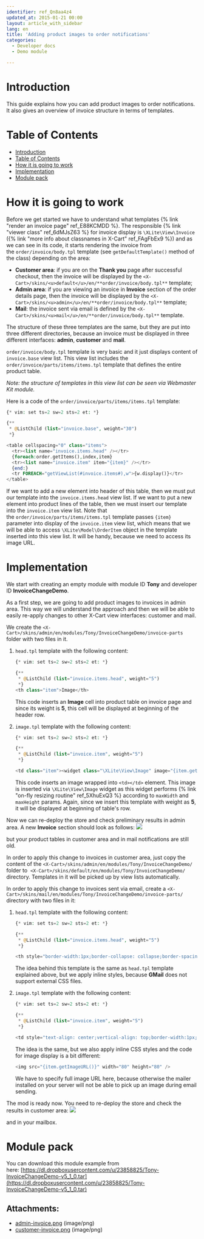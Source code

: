 ```yaml
---
identifier: ref_Qn8aa4z4
updated_at: 2015-01-21 00:00
layout: article_with_sidebar
lang: en
title: 'Adding product images to order notifications'
categories:
  - Developer docs
  - Demo module

---
```



# Introduction

This guide explains how you can add product images to order notifications. It also gives an overview of invoice structure in terms of templates.

# Table of Contents

*   [Introduction](#introduction)
*   [Table of Contents](#table-of-contents)
*   [How it is going to work](#how-it-is-going-to-work)
*   [Implementation](#implementation)
*   [Module pack](#module-pack)

# How it is going to work

Before we get started we have to understand what templates {% link "render an invoice page" ref_E88KCMDD %}. The responsible {% link "viewer class" ref_6dMJsZ63 %} for invoice display is `\XLite\View\Invoice` ({% link "more info about classnames in X-Cart" ref_FAgFbEx9 %}) and as we can see in its code, it starts rendering the invoice from the `order/invoice/body.tpl` template (see `getDefaultTemplate()` method of the class) depending on the area:

*   **Customer area**: if you are on the **Thank you** page after successful checkout, then the invoice will be displayed by the `<X-Cart>/skins/<u>default</u>/en/**order/invoice/body.tpl**` template;
*   **Admin area**: if you are viewing an invoice in **Invoice** section of the order details page, then the invoice will be displayed by the `<X-Cart>/skins/<u>admin</u>/en/**order/invoice/body.tpl**` template;
*   **Mail**: the invoice sent via email is defined by the `<X-Cart>/skins/<u>mail</u>/en/**order/invoice/body.tpl**` template.

The structure of these three templates are the same, but they are put into three different directories, because an invoice must be displayed in three different interfaces: **admin**, **customer** and **mail**. 

`order/invoice/body.tpl` template is very basic and it just displays content of `invoice.base` view list. This view list includes the `order/invoice/parts/items/items.tpl` template that defines the entire product table.

_Note: the structure of templates in this view list can be seen via Webmaster Kit module._

Here is a code of the `order/invoice/parts/items/items.tpl` template: 

```php
{* vim: set ts=2 sw=2 sts=2 et: *}

{**
 * @ListChild (list="invoice.base", weight="30")
 *}

<table cellspacing="0" class="items">
  <tr><list name="invoice.items.head" /></tr>
  {foreach:order.getItems(),index,item}
  <tr><list name="invoice.item" item="{item}" /></tr>
  {end:}
  <tr FOREACH="getViewList(#invoice.items#),w">{w.display()}</tr>
</table>
```

If we want to add a new element into header of this table, then we must put our template into the `invoice.items.head` view list. If we want to put a new element into product lines of the table, then we must insert our template into the `invoice.item` view list. Note that the `order/invoice/parts/items/items.tpl` template passes `{item}` parameter into display of the `invoice.item` view list, which means that we will be able to access `\XLite\Model\OrderItem` object in the template inserted into this view list. It will be handy, because we need to access its image URL.

# Implementation

We start with creating an empty module with module ID **Tony** and developer ID **InvoiceChangeDemo**.

As a first step, we are going to add product images to invoices in admin area. This way we will understand the approach and then we will be able to easily re-apply changes to other X-Cart view interfaces: customer and mail.

We create the `<X-Cart>/skins/admin/en/modules/Tony/InvoiceChangeDemo/invoice-parts` folder with two files in it.

1.  `head.tpl` template with the following content: 

    ```php
    {* vim: set ts=2 sw=2 sts=2 et: *}

    {**
     * @ListChild (list="invoice.items.head", weight="5")
     *}
    <th class="item">Image</th>
    ```

    This code inserts an **Image** cell into product table on invoice page and since its weight is **5**, this cell will be displayed at beginning of the header row.

2.  `image.tpl` template with the following content: 

    ```php
    {* vim: set ts=2 sw=2 sts=2 et: *}

    {**
     * @ListChild (list="invoice.item", weight="5")
     *}

    <td class="item"><widget class="\XLite\View\Image" image="{item.getImage()}" maxWidth="80" maxHeight="80" /></td>
    ```

    This code inserts an image wrapped into `<td></td>` element. This image is inserted via `\XLite\View\Image` widget as this widget performs {% link "on-fly resizing routine" ref_5XhuExQ3 %} according to `maxWidth` and `maxHeight` params. Again, since we insert this template with weight as **5**, it will be displayed at beginning of table's row.

Now we can re-deploy the store and check preliminary results in admin area. A new **Invoice** section should look as follows: ![]({{site.baseurl}}/attachments/8225446/8356205.png)

but your product tables in customer area and in mail notifications are still old.

In order to apply this change to invoices in customer area, just copy the content of the `<X-Cart>/skins/admin/en/modules/Tony/InvoiceChangeDemo/` folder to 
`<X-Cart>/skins/default/en/modules/Tony/InvoiceChangeDemo/` directory. Templates in it will be picked up by view lists automatically.

In order to apply this change to invoices sent via email, create a `<X-Cart>/skins/mail/en/modules/Tony/InvoiceChangeDemo/invoice-parts/` directory with two files in it:

1.  `head.tpl` template with the following content: 

    ```php
    {* vim: set ts=2 sw=2 sts=2 et: *}

    {**
     * @ListChild (list="invoice.items.head", weight="5")
     *}

    <th style="border-width:1px;border-collapse: collapse;border-spacing: 0px;border-style: solid;border-color: #c4c4c4;text-align: left;background: #f9f9f9 none;font-weight: normal;padding: 12px 22px;white-space: nowrap;color: #000000;font-size: 16px;">Image</th>
    ```

    The idea behind this template is the same as `head.tpl` template explained above, but we apply inline styles, because **GMail** does not support external CSS files.

2.  `image.tpl` template with the following content: 

    ```php
    {* vim: set ts=2 sw=2 sts=2 et: *}

    {**
     * @ListChild (list="invoice.item", weight="5")
     *}

    <td style="text-align: center;vertical-align: top;border-width:1px;border-collapse: collapse;border-spacing: 0px;border-style: solid;border-color: #c4c4c4;padding: 10px 20px;vertical-align: top;"><img src="{item.getImageURL()}" width="80" height="80" /></td>
    ```

    The idea is the same, but we also apply inline CSS styles and the code for image display is a bit different: 

    ```php
    <img src="{item.getImageURL()}" width="80" height="80" />
    ```

    We have to specify full image URL here, because otherwise the mailer installed on your server will not be able to pick up an image during email sending.

The mod is ready now. You need to re-deploy the store and check the results in customer area:
![]({{site.baseurl}}/attachments/8225446/8356206.png)

and in your mailbox.

# Module pack

You can download this module example from here: [https://dl.dropboxusercontent.com/u/23858825/Tony-InvoiceChangeDemo-v5_1_0.tar](https://dl.dropboxusercontent.com/u/23858825/Tony-InvoiceChangeDemo-v5_1_0.tar)

## Attachments:

* [admin-invoice.png]({{site.baseurl}}/attachments/8225446/8356205.png) (image/png)
* [customer-invoice.png]({{site.baseurl}}/attachments/8225446/8356206.png) (image/png)
